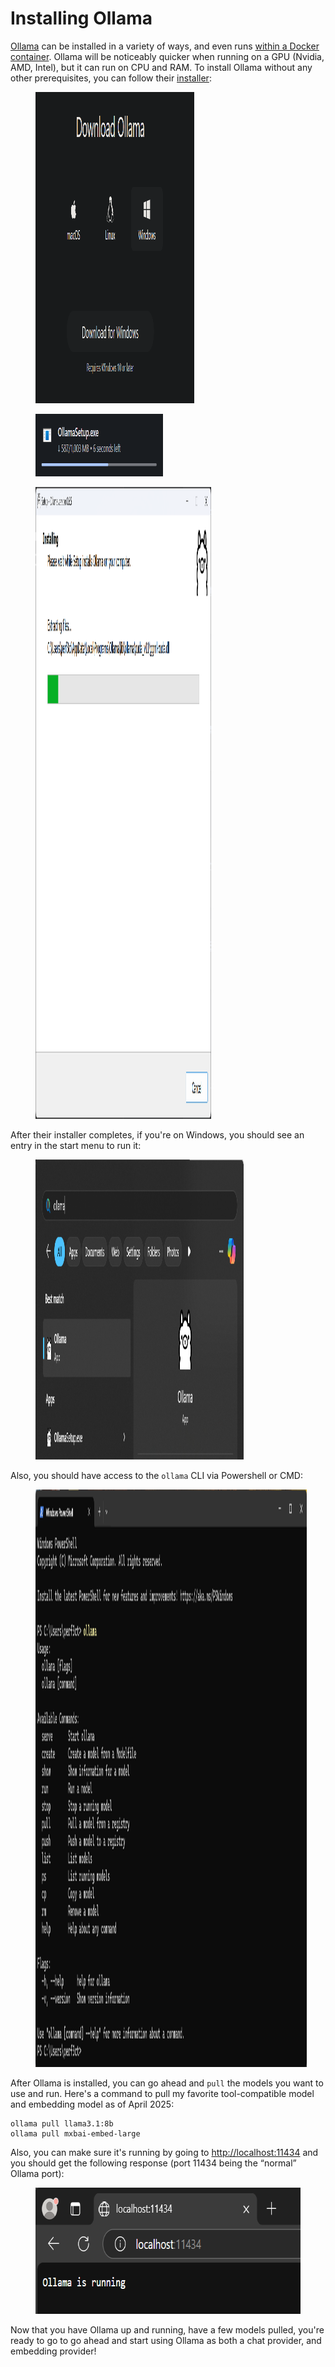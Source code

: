 # Installing Ollama
[Ollama](https://ollama.com/) can be installed in a variety of ways, and even runs [within a Docker container](https://hub.docker.com/r/ollama/ollama). Ollama will be noticeably quicker when running on a GPU (Nvidia, AMD, Intel), but it can run on CPU and RAM. To install Ollama without any other prerequisites, you can follow their [installer](https://ollama.com/download):

<figure class="image image_resized" style="width:50.49%;"><img style="aspect-ratio:785/498;" src="3_Installing Ollama_image.png" width="785" height="498"></figure><figure class="image image_resized" style="width:40.54%;"><img style="aspect-ratio:467/100;" src="Installing Ollama_image.png" width="467" height="100"></figure><figure class="image image_resized" style="width:55.73%;"><img style="aspect-ratio:1296/1011;" src="1_Installing Ollama_image.png" width="1296" height="1011"></figure>

After their installer completes, if you're on Windows, you should see an entry in the start menu to run it:

<figure class="image image_resized" style="width:66.12%;"><img style="aspect-ratio:1161/480;" src="2_Installing Ollama_image.png" width="1161" height="480"></figure>

Also, you should have access to the `ollama` CLI via Powershell or CMD:

<figure class="image image_resized" style="width:86.09%;"><img style="aspect-ratio:1730/924;" src="5_Installing Ollama_image.png" width="1730" height="924"></figure>

After Ollama is installed, you can go ahead and `pull` the models you want to use and run. Here's a command to pull my favorite tool-compatible model and embedding model as of April 2025:

```
ollama pull llama3.1:8b
ollama pull mxbai-embed-large
```

Also, you can make sure it's running by going to [http://localhost:11434](http://localhost:11434) and you should get the following response (port 11434 being the “normal” Ollama port):

<figure class="image"><img style="aspect-ratio:585/202;" src="4_Installing Ollama_image.png" width="585" height="202"></figure>

Now that you have Ollama up and running, have a few models pulled, you're ready to go to go ahead and start using Ollama as both a chat provider, and embedding provider!
